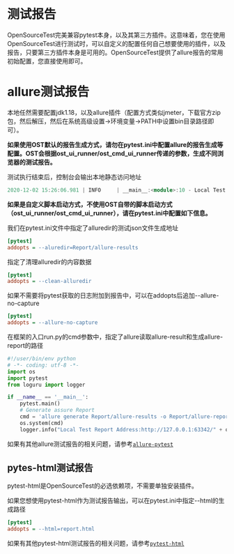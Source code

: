 # 测试报告

OpenSourceTest完美兼容pytest本身，以及其第三方插件。这意味着，您在使用OpenSourceTest进行测试时，可以自定义的配置任何自己想要使用的插件，以及报告，只要第三方插件本身是可用的。OpenSourceTest提供了allure报告的常用初始配置，您直接使用即可。

# allure测试报告

本地任然需要配置jdk1.18，以及allure插件（配置方式类似jmeter，下载官方zip包，然后解压，然后在系统高级设置->环境变量->PATH中设置bin目录路径即可）。

**如果使用OST默认的报告生成方式，请勿在pytest.ini中配置allure的报告生成等配置。OST会根据ost_ui_runner/ost_cmd_ui_runner传递的参数，生成不同浏览器的测试报告。**

测试执行结束后，控制台会输出本地静态访问地址

~~~verilog
2020-12-02 15:26:06.981 | INFO     | __main__:<module>:10 - Local Test Report Address:http://127.0.0.1:63342/uimodel/Report/chrome/allure-report/index.html 
~~~

**如果是自定义脚本启动方式，不使用OST自带的脚本启动方式（ost_ui_runner/ost_cmd_ui_runner），请在pytest.ini中配置如下信息。**

我们在pytest.ini文件中指定了alluredir的测试json文件生成地址

~~~ini
[pytest]
addopts = --aluredir=Report/allure-results
~~~

指定了清理alluredir的内容数据

~~~ini
[pytest]
addopts = --clean-alluredir
~~~

如果不需要将pytest获取的日志附加到报告中，可以在addopts后追加--allure-no-capture

~~~ini
[pytest]
addopts = --allure-no-capture
~~~

在框架的入口run.py的cmd参数中，指定了allure读取allure-result和生成allure-report的路径

~~~python
#!/user/bin/env python
# -*- coding: utf-8 -*-
import os
import pytest
from loguru import logger

if __name__ == '__main__':
    pytest.main()
    # Generate assure Report
    cmd = 'allure generate Report/allure-results -o Report/allure-report -c'
    os.system(cmd)
    logger.info("Local Test Report Address:http://127.0.0.1:63342/" + os.getcwd().split("\\")[-1]+"/Report/allure"
~~~

如果有其他allure测试报告的相关问题，请参考[`allure-pytest`](https://docs.qameta.io/allure/#_pytest)

## pytes-html测试报告

pytest-html是OpenSourceTest的必选依赖项，不需要单独安装插件。

如果您想使用pytest-html作为测试报告输出，可以在pytest.ini中指定--html的生成路径

~~~ini
[pytest]
addopts = --html=report.html
~~~

如果有其他pytest-html测试报告的相关问题，请参考[`pytest-html`](https://pypi.org/project/pytest-html/)

